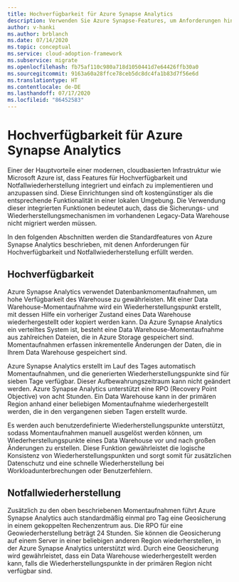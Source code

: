 ```yaml
---
title: Hochverfügbarkeit für Azure Synapse Analytics
description: Verwenden Sie Azure Synapse-Features, um Anforderungen hinsichtlich Hochverfügbarkeit und Notfallwiederherstellung zu erfüllen.
author: v-hanki
ms.author: brblanch
ms.date: 07/14/2020
ms.topic: conceptual
ms.service: cloud-adoption-framework
ms.subservice: migrate
ms.openlocfilehash: fb75af110c980a718d1050441d7e64426ffb30a0
ms.sourcegitcommit: 9163a60a28ffce78ceb5dc8dc4fa1b83d7f56e6d
ms.translationtype: HT
ms.contentlocale: de-DE
ms.lasthandoff: 07/17/2020
ms.locfileid: "86452583"
---
```

# <a name="high-availability-for-azure-synapse-analytics"></a>Hochverfügbarkeit für Azure Synapse Analytics

Einer der Hauptvorteile einer modernen, cloudbasierten Infrastruktur wie Microsoft Azure ist, dass Features für Hochverfügbarkeit und Notfallwiederherstellung integriert und einfach zu implementieren und anzupassen sind. Diese Einrichtungen sind oft kostengünstiger als die entsprechende Funktionalität in einer lokalen Umgebung. Die Verwendung dieser integrierten Funktionen bedeutet auch, dass die Sicherungs- und Wiederherstellungsmechanismen im vorhandenen Legacy-Data Warehouse nicht migriert werden müssen.

In den folgenden Abschnitten werden die Standardfeatures von Azure Synapse Analytics beschrieben, mit denen Anforderungen für Hochverfügbarkeit und Notfallwiederherstellung erfüllt werden.

## <a name="high-availability-ha"></a>Hochverfügbarkeit

Azure Synapse Analytics verwendet Datenbankmomentaufnahmen, um hohe Verfügbarkeit des Warehouse zu gewährleisten. Mit einer Data Warehouse-Momentaufnahme wird ein Wiederherstellungspunkt erstellt, mit dessen Hilfe ein vorheriger Zustand eines Data Warehouse wiederhergestellt oder kopiert werden kann. Da Azure Synapse Analytics ein verteiltes System ist, besteht eine Data Warehouse-Momentaufnahme aus zahlreichen Dateien, die in Azure Storage gespeichert sind. Momentaufnahmen erfassen inkrementelle Änderungen der Daten, die in Ihrem Data Warehouse gespeichert sind.

Azure Synapse Analytics erstellt im Lauf des Tages automatisch Momentaufnahmen, und die generierten Wiederherstellungspunkte sind für sieben Tage verfügbar. Dieser Aufbewahrungszeitraum kann nicht geändert werden. Azure Synapse Analytics unterstützt eine RPO (Recovery Point Objective) von acht Stunden. Ein Data Warehouse kann in der primären Region anhand einer beliebigen Momentaufnahme wiederhergestellt werden, die in den vergangenen sieben Tagen erstellt wurde.

Es werden auch benutzerdefinierte Wiederherstellungspunkte unterstützt, sodass Momentaufnahmen manuell ausgelöst werden können, um Wiederherstellungspunkte eines Data Warehouse vor und nach großen Änderungen zu erstellen. Diese Funktion gewährleistet die logische Konsistenz von Wiederherstellungspunkten und sorgt somit für zusätzlichen Datenschutz und eine schnelle Wiederherstellung bei Workloadunterbrechungen oder Benutzerfehlern.

## <a name="disaster-recovery-dr"></a>Notfallwiederherstellung

Zusätzlich zu den oben beschriebenen Momentaufnahmen führt Azure Synapse Analytics auch standardmäßig einmal pro Tag eine Geosicherung in einem gekoppelten Rechenzentrum aus. Die RPO für eine Geowiederherstellung beträgt 24 Stunden. Sie können die Geosicherung auf einem Server in einer beliebigen anderen Region wiederherstellen, in der Azure Synapse Analytics unterstützt wird. Durch eine Geosicherung wird gewährleistet, dass ein Data Warehouse wiederhergestellt werden kann, falls die Wiederherstellungspunkte in der primären Region nicht verfügbar sind.
